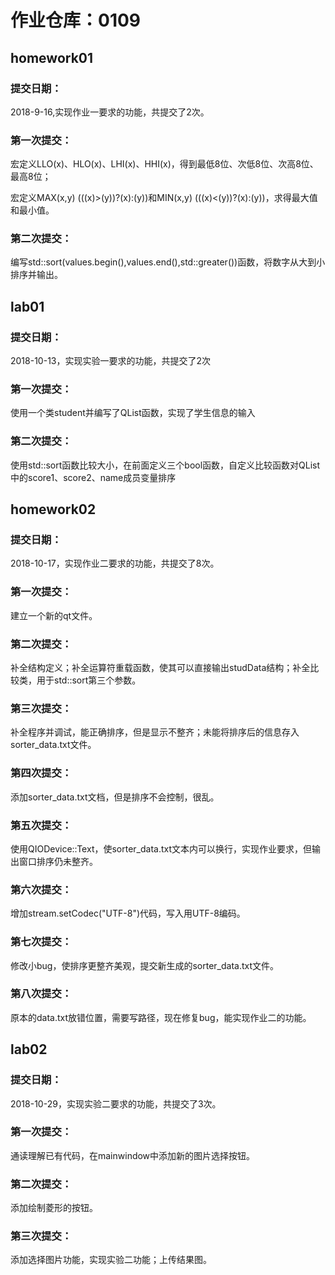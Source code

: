 ﻿# 作业仓库：0109
## homework01
### 提交日期：

2018-9-16,实现作业一要求的功能，共提交了2次。
### 第一次提交：


宏定义LLO(x)、HLO(x)、LHI(x)、HHI(x)，得到最低8位、次低8位、次高8位、最高8位；

宏定义MAX(x,y) (((x)>(y))?(x):(y))和MIN(x,y) (((x)<(y))?(x):(y))，求得最大值和最小值。
### 第二次提交：

编写std::sort(values.begin(),values.end(),std::greater<quint8>())函数，将数字从大到小排序并输出。

## lab01
### 提交日期：

2018-10-13，实现实验一要求的功能，共提交了2次

### 第一次提交：

使用一个类student并编写了QList函数，实现了学生信息的输入

### 第二次提交：

使用std::sort函数比较大小，在前面定义三个bool函数，自定义比较函数对QList中的score1、score2、name成员变量排序

## homework02
### 提交日期：

2018-10-17，实现作业二要求的功能，共提交了8次。
### 第一次提交：

建立一个新的qt文件。
### 第二次提交：

补全结构定义；补全运算符重载函数，使其可以直接输出studData结构；补全比较类，用于std::sort第三个参数。
### 第三次提交：

补全程序并调试，能正确排序，但是显示不整齐；未能将排序后的信息存入sorter_data.txt文件。
### 第四次提交：

添加sorter_data.txt文档，但是排序不会控制，很乱。
### 第五次提交：

使用QIODevice::Text，使sorter_data.txt文本内可以换行，实现作业要求，但输出窗口排序仍未整齐。
### 第六次提交：

增加stream.setCodec("UTF-8")代码，写入用UTF-8编码。
### 第七次提交：

修改小bug，使排序更整齐美观，提交新生成的sorter_data.txt文件。
### 第八次提交：

原本的data.txt放错位置，需要写路径，现在修复bug，能实现作业二的功能。

## lab02
### 提交日期：

2018-10-29，实现实验二要求的功能，共提交了3次。
### 第一次提交：

通读理解已有代码，在mainwindow中添加新的图片选择按钮。
### 第二次提交：

添加绘制菱形的按钮。
### 第三次提交：

添加选择图片功能，实现实验二功能；上传结果图。



